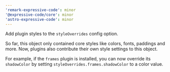 ```yaml
---
'remark-expressive-code': minor
'@expressive-code/core': minor
'astro-expressive-code': minor
---
```


Add plugin styles to the `styleOverrides` config option.

So far, this object only contained core styles like colors, fonts, paddings and more. Now, plugins also contribute their own style settings to this object.

For example, if the `frames` plugin is installed, you can now override its `shadowColor` by setting `styleOverrides.frames.shadowColor` to a color value.
